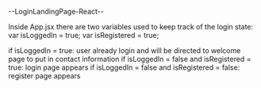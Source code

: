 --LoginLandingPage-React--

Inside App.jsx there are two variables used to keep track of the login state: var isLoggedIn = true; var isRegistered = true;

if isLoggedIn = true: user already login and will be directed to welcome page to put in contact information
if isLoggedIn = false and isRegistered = true: login page appears
if isLoggedIn = false and isRegistered = false: register page appears